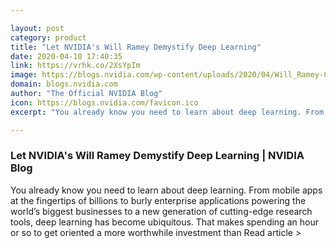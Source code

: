 ```yaml
---

layout: post
category: product
title: "Let NVIDIA's Will Ramey Demystify Deep Learning"
date: 2020-04-10 17:40:35
link: https://vrhk.co/2XsYpIm
image: https://blogs.nvidia.com/wp-content/uploads/2020/04/Will_Ramey-0471_1920x1080.jpg
domain: blogs.nvidia.com
author: "The Official NVIDIA Blog"
icon: https://blogs.nvidia.com/favicon.ico
excerpt: "You already know you need to learn about deep learning. From mobile apps at the fingertips of billions to burly enterprise applications powering the world’s biggest businesses to a new generation of cutting-edge research tools, deep learning has become ubiquitous. That makes spending an hour or so to get oriented a more worthwhile investment than Read article &gt;"

---
```


### Let NVIDIA's Will Ramey Demystify Deep Learning | NVIDIA Blog

You already know you need to learn about deep learning. From mobile apps at the fingertips of billions to burly enterprise applications powering the world’s biggest businesses to a new generation of cutting-edge research tools, deep learning has become ubiquitous. That makes spending an hour or so to get oriented a more worthwhile investment than Read article &gt;